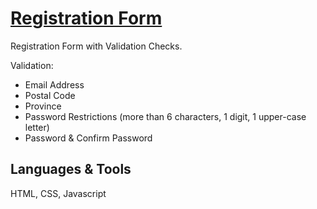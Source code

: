 # [Registration Form](https://kiransahmbi.github.io/real-estate-website)

Registration Form with Validation Checks.

Validation:
- Email Address
- Postal Code
- Province
- Password Restrictions (more than 6 characters, 1 digit, 1 upper-case letter)
- Password & Confirm Password

## Languages & Tools
HTML, CSS, Javascript
